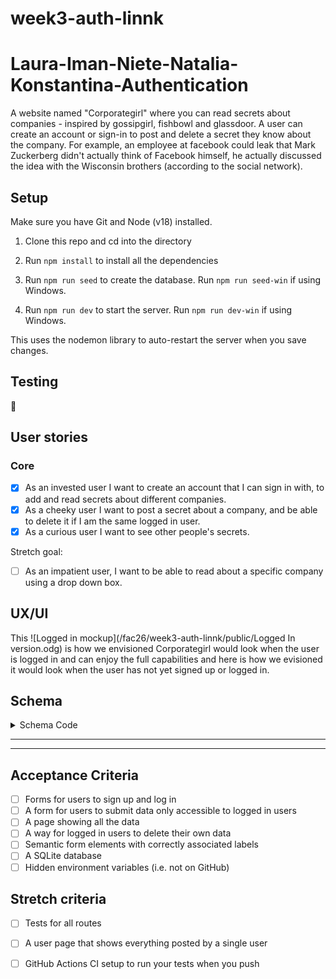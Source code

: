 # week3-auth-linnk

# Laura-Iman-Niete-Natalia-Konstantina-Authentication

A website named "Corporategirl" where you can read secrets about companies - inspired by gossipgirl, fishbowl and glassdoor. A user can create an account or sign-in to post and delete a secret they know about the company. For example, an employee at facebook could leak that Mark Zuckerberg didn't actually think of Facebook himself, he actually discussed the idea with the Wisconsin brothers (according to the social network). 

## Setup

Make sure you have Git and Node (v18) installed.

1. Clone this repo and cd into the directory

2. Run `npm install` to install all the dependencies

3. Run `npm run seed` to create the database. Run `npm run seed-win` if using Windows. 

4. Run `npm run dev` to start the server. Run `npm run dev-win` if using Windows. 

This uses the nodemon library to auto-restart the server when you save changes.

## Testing

:construction: 

## User stories

### Core
- [X] As an invested user I want to create an account that I can sign in with, to add and read secrets about different companies.
- [X] As a cheeky user I want to post a secret about a company, and be able to delete it if I am the same logged in user.
- [X] As a curious user I want to see other people's secrets.

Stretch goal: 
- [ ] As an impatient user, I want to be able to read about a specific company using a drop down box.

## UX/UI
This ![Logged in mockup](/fac26/week3-auth-linnk/public/Logged In version.odg) is how we envisioned Corporategirl would look when the user is logged in and can enjoy the full capabilities and here
is how we evisioned it would look when the user has not yet signed up or logged in. 

## Schema

<details>
  <summary>Schema Code</summary>

```js
PRAGMA foreign_keys = ON;

BEGIN;

CREATE TABLE IF NOT EXISTS users (
  id INTEGER PRIMARY KEY AUTOINCREMENT,
  email TEXT UNIQUE,
  hash TEXT,
  created_at DATETIME DEFAULT CURRENT_TIMESTAMP
);

CREATE TABLE IF NOT EXISTS sessions (
  id TEXT PRIMARY KEY,
  user_id INTEGER REFERENCES users(id),
  expires_at DATETIME NOT NULL,
  created_at DATETIME DEFAULT CURRENT_TIMESTAMP
);

CREATE TABLE IF NOT EXISTS confessions (
  id INTEGER PRIMARY KEY AUTOINCREMENT,
  content TEXT,
  user_id INTEGER REFERENCES users(id),
  created_at DATETIME DEFAULT CURRENT_TIMESTAMP
);

COMMIT;

```
  
</details>

---

---
## Acceptance Criteria

- [ ] Forms for users to sign up and log in
- [ ] A form for users to submit data only accessible to logged in users
- [ ] A page showing all the data
- [ ] A way for logged in users to delete their own data
- [ ] Semantic form elements with correctly associated labels
- [ ] A SQLite database
- [ ] Hidden environment variables (i.e. not on GitHub)

## Stretch criteria

- [ ] Tests for all routes
- [ ] A user page that shows everything posted by a single user
- [ ] GitHub Actions CI setup to run your tests when you push






